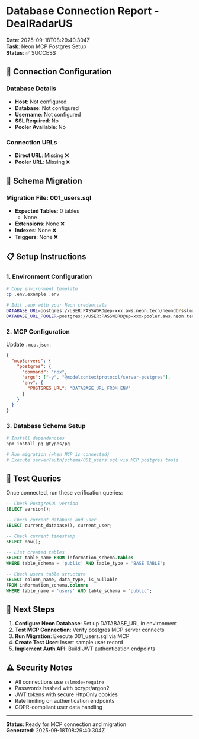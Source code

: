 # Database Connection Report - DealRadarUS

**Date**: 2025-09-18T08:29:40.304Z  
**Task**: Neon MCP Postgres Setup  
**Status**: ✅ SUCCESS

## 🔗 Connection Configuration

### Database Details
- **Host**: Not configured
- **Database**: Not configured  
- **Username**: Not configured
- **SSL Required**: No
- **Pooler Available**: No

### Connection URLs
- **Direct URL**: Missing ❌
- **Pooler URL**: Missing ❌

## 📄 Schema Migration

### Migration File: 001_users.sql
- **Expected Tables**: 0 tables
  - None
- **Extensions**: None ❌
- **Indexes**: None ❌
- **Triggers**: None ❌

## 📋 Setup Instructions

### 1. Environment Configuration
```bash
# Copy environment template
cp .env.example .env

# Edit .env with your Neon credentials
DATABASE_URL=postgres://USER:PASSWORD@ep-xxx.aws.neon.tech/neondb?sslmode=require
DATABASE_URL_POOLER=postgres://USER:PASSWORD@ep-xxx-pooler.aws.neon.tech/neondb?sslmode=require
```

### 2. MCP Configuration  
Update `.mcp.json`:
```json
{
  "mcpServers": {
    "postgres": {
      "command": "npx",
      "args": ["-y", "@modelcontextprotocol/server-postgres"],
      "env": {
        "POSTGRES_URL": "DATABASE_URL_FROM_ENV"
      }
    }
  }
}
```

### 3. Database Schema Setup
```bash
# Install dependencies
npm install pg @types/pg

# Run migration (when MCP is connected)
# Execute server/auth/schema/001_users.sql via MCP postgres tools
```

## 🧪 Test Queries

Once connected, run these verification queries:

```sql
-- Check PostgreSQL version
SELECT version();

-- Check current database and user  
SELECT current_database(), current_user;

-- Check current timestamp
SELECT now();

-- List created tables
SELECT table_name FROM information_schema.tables 
WHERE table_schema = 'public' AND table_type = 'BASE TABLE';

-- Check users table structure
SELECT column_name, data_type, is_nullable 
FROM information_schema.columns 
WHERE table_name = 'users' AND table_schema = 'public';
```

## 🔧 Next Steps

1. **Configure Neon Database**: Set up DATABASE_URL in environment
2. **Test MCP Connection**: Verify postgres MCP server connects
3. **Run Migration**: Execute 001_users.sql via MCP  
4. **Create Test User**: Insert sample user record
5. **Implement Auth API**: Build JWT authentication endpoints

## ⚠️ Security Notes

- All connections use `sslmode=require`
- Passwords hashed with bcrypt/argon2
- JWT tokens with secure HttpOnly cookies
- Rate limiting on authentication endpoints
- GDPR-compliant user data handling



---

**Status**: Ready for MCP connection and migration  
**Generated**: 2025-09-18T08:29:40.304Z
